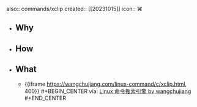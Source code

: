 also:: commands/xclip
created:: [[20231015]]
icon:: ⌘
- ## Why
- ## How
- ## What
  - {{iframe https://wangchujiang.com/linux-command/c/xclip.html, 400}}
    #+BEGIN_CENTER
    via: [Linux 命令搜索引擎 by wangchujiang](https://wangchujiang.com/linux-command/c/xclip.html)
    #+END_CENTER